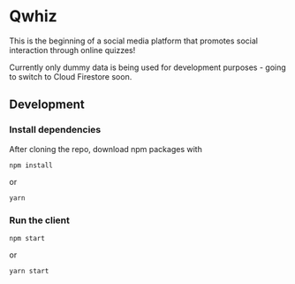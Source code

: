 # Qwhiz

This is the beginning of a social media platform that promotes social interaction through online quizzes!

Currently only dummy data is being used for development purposes - going to switch to Cloud Firestore soon.

## Development

### Install dependencies

After cloning the repo, download npm packages with

```
npm install
```

or

```
yarn
```

### Run the client

```
npm start
```

or

```
yarn start
```
